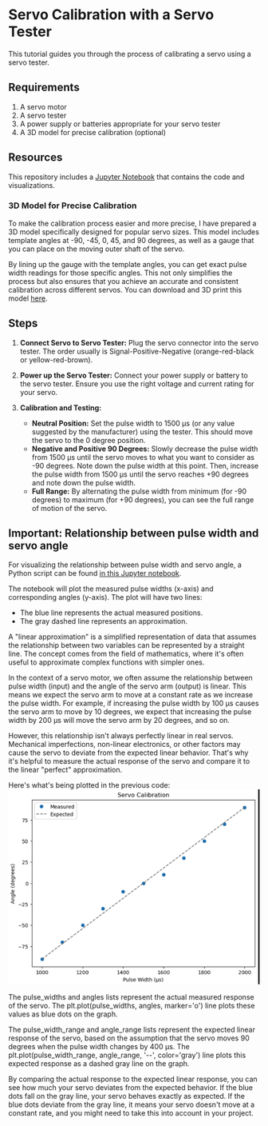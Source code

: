 # Servo Calibration with a Servo Tester

This tutorial guides you through the process of calibrating a servo using a servo tester. 

## Requirements

1. A servo motor
2. A servo tester
3. A power supply or batteries appropriate for your servo tester
4. A 3D model for precise calibration (optional)


## Resources

This repository includes a [Jupyter Notebook](servo_calibration.ipynb) that contains the code and visualizations. 

### 3D Model for Precise Calibration

To make the calibration process easier and more precise, I have prepared a 3D model specifically designed for popular servo sizes. This model includes template angles at -90, -45, 0, 45, and 90 degrees, as well as a gauge that you can place on the moving outer shaft of the servo.

By lining up the gauge with the template angles, you can get exact pulse width readings for those specific angles. This not only simplifies the process but also ensures that you achieve an accurate and consistent calibration across different servos. You can download and 3D print this model [here](LINK_TO_3D_MODEL).

## Steps

1. **Connect Servo to Servo Tester:** Plug the servo connector into the servo tester. The order usually is Signal-Positive-Negative (orange-red-black or yellow-red-brown).

2. **Power up the Servo Tester:** Connect your power supply or battery to the servo tester. Ensure you use the right voltage and current rating for your servo.

3. **Calibration and Testing:**
   - **Neutral Position:** Set the pulse width to 1500 μs (or any value suggested by the manufacturer) using the tester. This should move the servo to the 0 degree position.
   - **Negative and Positive 90 Degrees:** Slowly decrease the pulse width from 1500 μs until the servo moves to what you want to consider as -90 degrees. Note down the pulse width at this point. Then, increase the pulse width from 1500 μs until the servo reaches +90 degrees and note down the pulse width.
   - **Full Range:** By alternating the pulse width from minimum (for -90 degrees) to maximum (for +90 degrees), you can see the full range of motion of the servo. 

## Important: Relationship between pulse width and servo angle

For visualizing the relationship between pulse width and servo angle, a Python script can be found [in this Jupyter notebook](servo_calibration.ipynb).

The notebook will plot the measured pulse widths (x-axis) and corresponding angles (y-axis). The plot will have two lines:

- The blue line represents the actual measured positions.
- The gray dashed line represents an approximation.

A "linear approximation" is a simplified representation of data that assumes the relationship between two variables can be represented by a straight line. The concept comes from the field of mathematics, where it's often useful to approximate complex functions with simpler ones.

In the context of a servo motor, we often assume the relationship between pulse width (input) and the angle of the servo arm (output) is linear. This means we expect the servo arm to move at a constant rate as we increase the pulse width. For example, if increasing the pulse width by 100 µs causes the servo arm to move by 10 degrees, we expect that increasing the pulse width by 200 µs will move the servo arm by 20 degrees, and so on.

However, this relationship isn't always perfectly linear in real servos. Mechanical imperfections, non-linear electronics, or other factors may cause the servo to deviate from the expected linear behavior. That's why it's helpful to measure the actual response of the servo and compare it to the linear "perfect" approximation.

Here's what's being plotted in the previous code:
![Alt text](media/image.png)

The pulse_widths and angles lists represent the actual measured response of the servo. The plt.plot(pulse_widths, angles, marker='o') line plots these values as blue dots on the graph.

The pulse_width_range and angle_range lists represent the expected linear response of the servo, based on the assumption that the servo moves 90 degrees when the pulse width changes by 400 µs. The plt.plot(pulse_width_range, angle_range, '--', color='gray') line plots this expected response as a dashed gray line on the graph.

By comparing the actual response to the expected linear response, you can see how much your servo deviates from the expected behavior. If the blue dots fall on the gray line, your servo behaves exactly as expected. If the blue dots deviate from the gray line, it means your servo doesn't move at a constant rate, and you might need to take this into account in your project.
